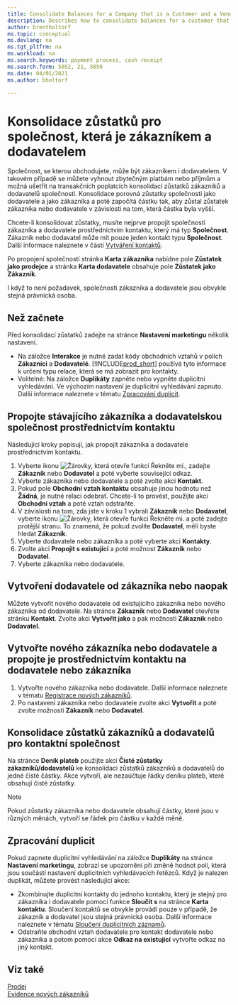 ```yaml
---
title: Consolidate Balances for a Company that is a Customer and a Vendor
description: Describes how to consolidate balances for a customer that is also a vendor.
author: brentholtorf
ms.topic: conceptual
ms.devlang: na
ms.tgt_pltfrm: na
ms.workload: na
ms.search.keywords: payment process, cash receipt
ms.search.form: 5052, 21, 5050 
ms.date: 04/01/2021
ms.author: bholtorf

---
```

# Konsolidace zůstatků pro společnost, která je zákazníkem a dodavatelem
Společnost, se kterou obchodujete, může být zákazníkem i dodavatelem. V takovém případě se můžete vyhnout zbytečným platbám nebo příjmům a možná ušetřit na transakčních poplatcích konsolidací zůstatků zákazníků a dodavatelů společnosti. Konsolidace porovná zůstatky společnosti jako dodavatele a jako zákazníka a poté započítá částku tak, aby zůstal zůstatek zákazníka nebo dodavatele v závislosti na tom, která částka byla vyšší.

Chcete-li konsolidovat zůstatky, musíte nejprve propojit společnosti zákazníka a dodavatele prostřednictvím kontaktu, který má typ **Společnost**. Zákazník nebo dodavatel může mít pouze jeden kontakt typu **Společnost**. Další informace naleznete v části [Vytváření kontaktů](marketing-create-contact-companies.md).

Po propojení společností stránka **Karta zákazníka** nabídne pole **Zůstatek jako prodejce** a stránka **Karta dodavatele** obsahuje pole **Zůstatek jako Zákazník**.

I když to není požadavek, společnosti zákazníka a dodavatele jsou obvykle stejná právnická osoba.

## Než začnete
Před konsolidací zůstatků zadejte na stránce **Nastavení marketingu** několik nastavení.

* Na záložce **Interakce** je nutné zadat kódy obchodních vztahů v polích **Zákazníci** a **Dodavatelé**. [!INCLUDE[prod_short](includes/prod_short.md)] používá tyto informace k určení typu relace, která se má zobrazit pro kontakty.
* Volitelné: Na záložce **Duplikáty** zapněte nebo vypněte duplicitní vyhledávání. Ve výchozím nastavení je duplicitní vyhledávání zapnuto. Další informace naleznete v tématu [Zpracování duplicit](#handling-duplicates).

## Propojte stávajícího zákazníka a dodavatelskou společnost prostřednictvím kontaktu
Následující kroky popisují, jak propojit zákazníka a dodavatele prostřednictvím kontaktu.

1. Vyberte ikonu ![Žárovky, která otevře funkci Řekněte mi.](media/ui-search/search_small.png " Řekněte mi, co chcete udělat"), zadejte **Zákazník** nebo **Dodavatel** a poté vyberte související odkaz.
2. Vyberte zákazníka nebo dodavatele a poté zvolte akci **Kontakt**.
3. Pokud pole **Obchodní vztah kontaktu** obsahuje jinou hodnotu než **Žádná**, je nutné relaci odebrat. Chcete-li to provést, použijte akci **Obchodní vztah** a poté vztah odstraňte.
4. V závislosti na tom, zda jste v kroku 1 vybrali **Zákazník** nebo **Dodavatel**, vyberte ikonu ![Žárovky, která otevře funkci Řekněte mi.](media/ui-search/search_small.png " Řekněte mi, co chcete udělat") a poté zadejte protější stranu. To znamená, že pokud zvolíte **Dodavatel**, měli byste hledat **Zákazník**.
5. Vyberte dodavatele nebo zákazníka a poté vyberte akci **Kontakty**.
6. Zvolte akci **Propojit s existující** a poté možnost **Zákazník** nebo **Dodavatel**.
7. Vyberte zákazníka nebo dodavatele.

## Vytvoření dodavatele od zákazníka nebo naopak
Můžete vytvořit nového dodavatele od existujícího zákazníka nebo nového zákazníka od dodavatele. Na stránce **Zákazník** nebo **Dodavatel** otevřete stránku **Kontakt**. Zvolte akci **Vytvořit jako** a pak možnosti **Zákazník** nebo **Dodavatel**.

## Vytvořte nového zákazníka nebo dodavatele a propojte je prostřednictvím kontaktu na dodavatele nebo zákazníka
1. Vytvořte nového zákazníka nebo dodavatele. Další informace naleznete v tématu [Registrace nových zákazníků](sales-how-register-new-customers.md).
2. Po nastavení zákazníka nebo dodavatele zvolte akci **Vytvořit** a poté zvolte možnosti **Zákazník** nebo **Dodavatel**.

## Konsolidace zůstatků zákazníků a dodavatelů pro kontaktní společnost
Na stránce **Deník plateb** použijte akci **Čisté zůstatky zákazníků/dodavatelů** ke konsolidaci zůstatků zákazníků a dodavatelů do jedné čisté částky. Akce vytvoří, ale nezaúčtuje řádky deníku plateb, které obsahují čisté zůstatky.

> [!NOTE]
> Pokud zůstatky zákazníka nebo dodavatele obsahují částky, které jsou v různých měnách, vytvoří se řádek pro částku v každé měně.

## Zpracování duplicit
Pokud zapnete duplicitní vyhledávání na záložce **Duplikáty** na stránce **Nastavení marketingu**, zobrazí se upozornění při změně hodnot polí, která jsou součástí nastavení duplicitních vyhledávacích řetězců. Když je nalezen duplikát, můžete provést následující akce:

* Zkombinujte duplicitní kontakty do jednoho kontaktu, který je stejný pro zákazníka i dodavatele pomocí funkce **Sloučit s** na stránce **Karta kontaktu**. Sloučení kontaktů se obvykle provádí pouze v případě, že zákazník a dodavatel jsou stejná právnická osoba. Další informace naleznete v tématu [Sloučení duplicitních záznamů](sales-how-merge-duplicate-records.md).
* Odstraňte obchodní vztah dodavatele pro kontakt dodavatele nebo zákazníka a potom pomocí akce **Odkaz na existující** vytvořte odkaz na jiný kontakt.

## Viz také
[Prodej](sales-manage-sales.md)    
[Evidence nových zákazníků](sales-how-register-new-customers.md)  
